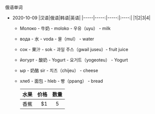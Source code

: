 俄语单词

 - 2020-10-09
 |汉语|俄语|韩语|英语|
 |-----|-----:|-----:|:----:|
 |1|2|3|4|
   - Молоко - 牛奶 - moloko  -  우유（uyu） - milk
   - вода - 水 - voda  - 물（mul） - water
   - сок - 果汁 - sok  - 과일 주스（gwail juseu）- fruit juice
   - йогурт - 酸奶 - Yogurt - 요거트（yogeoteu） - Yogurt
   - ыр - 奶酪 sir - 치즈（chijeu） - cheese
   - хлеб - 面包 - hleb - 빵（ppang） - bread
   
       | 水果        | 价格    |  数量  |
       | --------   | -----:   | :----: |
       | 香蕉        | $1      |   5    |